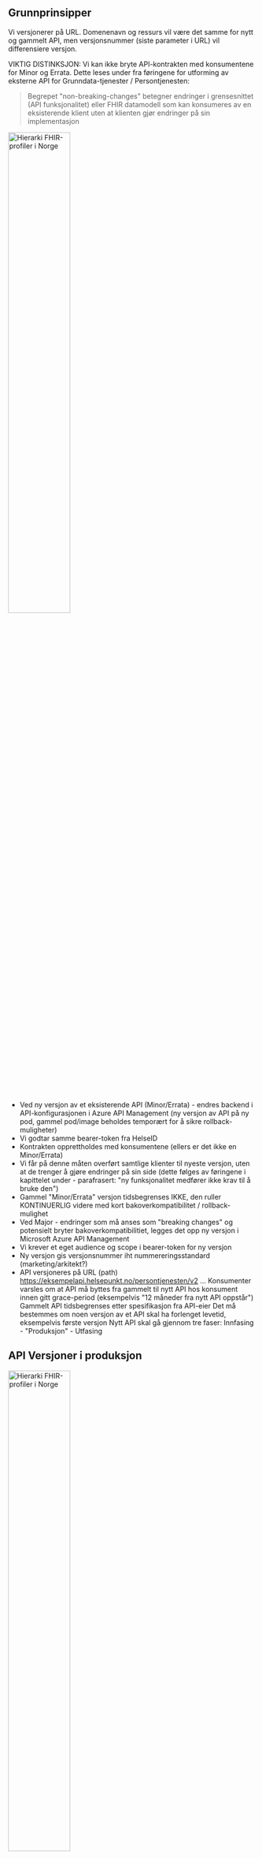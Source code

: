 ## Grunnprinsipper
Vi versjonerer på URL. Domenenavn og ressurs vil være det samme for nytt og gammelt API, men versjonsnummer (siste parameter i URL) vil differensiere versjon.

VIKTIG DISTINKSJON: Vi kan ikke bryte API-kontrakten med konsumentene for Minor og Errata. Dette leses under fra føringene for utforming 
av eksterne API for Grunndata-tjenester / Persontjenesten:

> Begrepet "non-breaking-changes" betegner endringer i grensesnittet (API funksjonalitet) eller FHIR datamodell som kan konsumeres av en eksisterende klient uten at klienten gjør endringer på sin implementasjon

<img src="https://raw.githubusercontent.com/thomiz/best-practice/master/images/api-url-versjoner.png" alt="Hierarki FHIR-profiler i Norge" width="50%" />

* Ved ny versjon av et eksisterende API (Minor/Errata) - endres backend i API-konfigurasjonen i Azure API Management (ny versjon av API på ny pod, gammel pod/image beholdes temporært for å sikre rollback-muligheter)
* Vi godtar samme bearer-token fra HelseID 
* Kontrakten opprettholdes med konsumentene (ellers er det ikke en Minor/Errata)
* Vi får på denne måten overført samtlige klienter til nyeste versjon, uten at de trenger å gjøre endringer på sin side (dette følges av føringene i kapittelet under - parafrasert: "ny funksjonalitet medfører ikke krav til å bruke den")
* Gammel "Minor/Errata" versjon tidsbegrenses IKKE, den ruller KONTINUERLIG videre med kort bakoverkompatibilitet / rollback-mulighet
* Ved Major - endringer som må anses som "breaking changes" og potensielt bryter bakoverkompatibilitiet, legges det opp ny versjon i Microsoft Azure API Management
* Vi krever et eget audience og scope i bearer-token for ny versjon
* Ny versjon gis versjonsnummer iht nummereringsstandard (marketing/arkitekt?)
* API versjoneres på URL (path)
https://eksempelapi.helsepunkt.no/persontjenesten/v2
...
Konsumenter varsles om at API må byttes fra gammelt til nytt API hos konsument innen gitt grace-period (eksempelvis "12 måneder fra nytt API oppstår")
Gammelt API tidsbegrenses etter spesifikasjon fra API-eier
Det må bestemmes om noen versjon av et API skal ha forlenget levetid, eksempelvis første versjon
Nytt API skal gå gjennom tre faser: Innfasing - "Produksjon" - Utfasing

## API Versjoner i produksjon

<img src="https://raw.githubusercontent.com/thomiz/best-practice/master/images/api-versjoner.png" alt="Hierarki FHIR-profiler i Norge" width="50%" />

* Det vil til enhver tid til være minst 3 versjoner av et API tilgjengelig, som tegningen over viser
* Dersom endring skjer i kontrakten, som medfører breaking change / Major versioning, så må versjon fremskyndes.
* Tegningen tar høyde for ny versjon per år - må kun anses som eksempel og skal ikke være styrende. API-eier bestemmer release cycle.
* Det er en forutsetning at EPJ-leverandører utvikler løsning for å kunne konsumere nytt API, og inkluderer i sin årlige patch/release av EPJ-systemet
* Dette fordrer en dialog mellom kunde/MF Helse/EPJ leverandør

## Endringer og versjonering

Endringer i API kan forårsakes av et utall forskjellige grunner, som er vanskelig å forutse uten erfaringsbase. Enkelte er lette å identifisere som Major (slik som "Erstatte FHIR server), mens feilretting av datamodellen kan utløse Major/Minor/Errata. Endringer i API må/bør gå gjennom et changeboard (ref. ITIL) som avgjør hvilken type endring som skal adresseres, og hva slags impact dette vil ha.

Major-versjoner trenger ikke nødvendigvis følge FHIR-versjoner (merk - det er ikke en 1:1 relasjon mellom FHIR-versjon og API-versjon - eventuelle like versjonsnummer er å anse som tilfeldigheter):

Potensielle endringer som kan/vil forårsake major/minor/errata (ikke detaljert):

* Nye data  / Ny datakilde
* Feilretting i datamodellen
* Feiltolkning av data 
* Det vi fikk var noe annet enn det vi trodde vi skulle få 
* Oppgradering av Vonk-versjonen, f.eks. fra 3.1.1 til 3.1.3 (skrevet april 2020, kan være fullstendig utdatert når dette leses)
* Erstatte FHIR-server, f.eks. fra Fire.ly Vonk til Microsoft FHIR-server 
* Definere nye FHIR-profiler på errata-nivå, f.eks. fra v4.0.0 til v4.0.1
* Release nye versjoner av Vonk-plugins (dataminimerings- og autentiserings plugins) som kan påvirke funksjonaliteten for sluttkonsumentene

